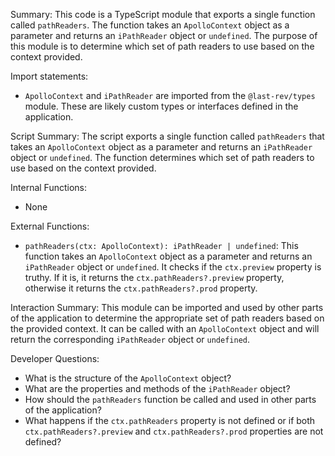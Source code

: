 Summary:
This code is a TypeScript module that exports a single function called `pathReaders`. The function takes an `ApolloContext` object as a parameter and returns an `iPathReader` object or `undefined`. The purpose of this module is to determine which set of path readers to use based on the context provided.

Import statements:
- `ApolloContext` and `iPathReader` are imported from the `@last-rev/types` module. These are likely custom types or interfaces defined in the application.

Script Summary:
The script exports a single function called `pathReaders` that takes an `ApolloContext` object as a parameter and returns an `iPathReader` object or `undefined`. The function determines which set of path readers to use based on the context provided.

Internal Functions:
- None

External Functions:
- `pathReaders(ctx: ApolloContext): iPathReader | undefined`: This function takes an `ApolloContext` object as a parameter and returns an `iPathReader` object or `undefined`. It checks if the `ctx.preview` property is truthy. If it is, it returns the `ctx.pathReaders?.preview` property, otherwise it returns the `ctx.pathReaders?.prod` property.

Interaction Summary:
This module can be imported and used by other parts of the application to determine the appropriate set of path readers based on the provided context. It can be called with an `ApolloContext` object and will return the corresponding `iPathReader` object or `undefined`.

Developer Questions:
- What is the structure of the `ApolloContext` object?
- What are the properties and methods of the `iPathReader` object?
- How should the `pathReaders` function be called and used in other parts of the application?
- What happens if the `ctx.pathReaders` property is not defined or if both `ctx.pathReaders?.preview` and `ctx.pathReaders?.prod` properties are not defined?